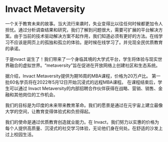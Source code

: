 # Invact Metaversity

一个关于教育未来的故事。当大流行来袭时，失业变得比以往任何时候都更加令人担忧。通过分析调查结果和研究，我们了解到问题很大，需要可扩展的平台解决方案。由于当前的技术驱动解决方案不起作用，我们知道必须有更好的方法。在线学习不应该是网页上的孤独和孤立的体验。是时候在线学习了。并兑现全民优质教育的承诺。

于是nvact 诞生了！我们带来了一个身临其境的大学式平台，学生将体验与现实世界融合的虚拟世界。“metaversity”旨在促进在开放网络上创建社区和生态系统。

据介绍，Invact Metaversity提供为期16周的MBA课程，价格为20万卢比。 第一批60名学员将在2022年5月12日开始沉浸式的远程MBA课程。 在课程结束后，学生可以通过 Invact Metaversity的内部招聘合作伙伴获得在战略、营销、销售、金融和其他岗位的工作机会。

我们的目标是为印度的未来带来教育革命。我们的愿景是通过在元宇宙上建立最像大学的空间，让教育变得体验式和负担得起。

我们的使命是通过优质教育创造就业能力。在 Invact，我们努力以实惠的价格为每个人提供高质量、沉浸式的社交学习体验，无论他们身在何处。在舒适的沙发上过上校园生活。


